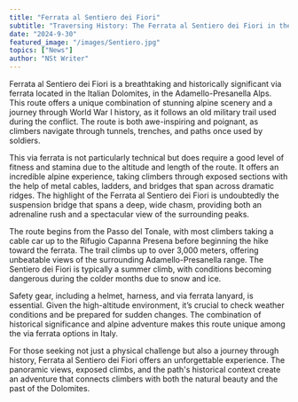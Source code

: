 ```yaml
---
title: "Ferrata al Sentiero dei Fiori"
subtitle: "Traversing History: The Ferrata al Sentiero dei Fiori in the Italian Dolomites"
date: "2024-9-30"
featured_image: "/images/Sentiero.jpg"
topics: ["News"]
author: "NSt Writer"
---
```


Ferrata al Sentiero dei Fiori is a breathtaking and historically significant via ferrata located in the Italian Dolomites, in the Adamello-Presanella Alps. This route offers a unique combination of stunning alpine scenery and a journey through World War I history, as it follows an old military trail used during the conflict. The route is both awe-inspiring and poignant, as climbers navigate through tunnels, trenches, and paths once used by soldiers.

This via ferrata is not particularly technical but does require a good level of fitness and stamina due to the altitude and length of the route. It offers an incredible alpine experience, taking climbers through exposed sections with the help of metal cables, ladders, and bridges that span across dramatic ridges. The highlight of the Ferrata al Sentiero dei Fiori is undoubtedly the suspension bridge that spans a deep, wide chasm, providing both an adrenaline rush and a spectacular view of the surrounding peaks.

The route begins from the Passo del Tonale, with most climbers taking a cable car up to the Rifugio Capanna Presena before beginning the hike toward the ferrata. The trail climbs up to over 3,000 meters, offering unbeatable views of the surrounding Adamello-Presanella range. The Sentiero dei Fiori is typically a summer climb, with conditions becoming dangerous during the colder months due to snow and ice.

Safety gear, including a helmet, harness, and via ferrata lanyard, is essential. Given the high-altitude environment, it’s crucial to check weather conditions and be prepared for sudden changes. The combination of historical significance and alpine adventure makes this route unique among the via ferrata options in Italy.

For those seeking not just a physical challenge but also a journey through history, Ferrata al Sentiero dei Fiori offers an unforgettable experience. The panoramic views, exposed climbs, and the path's historical context create an adventure that connects climbers with both the natural beauty and the past of the Dolomites.